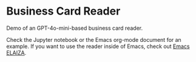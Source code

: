 # Business Card Reader

Demo of an GPT-4o-mini-based business card reader.

Check the Jupyter notebook or the Emacs org-mode document for an example.
If you want to use the reader inside of Emacs, check out [Emacs ELAIZA](https://github.com/SFTtech/emacs-elaiza).
